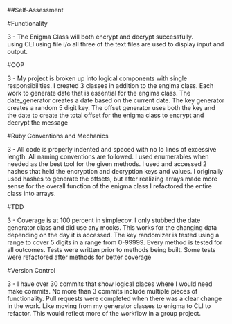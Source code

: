 ##Self-Assessment

#Functionality

3 - The Enigma Class will both encrypt and decrypt successfully.  
using CLI using file i/o all three of the text files are used to display
input and output.

#OOP

3 - My project is broken up into logical components with single responsibilities.
I created 3 classes in addition to the engima class.  Each work to generate
date that is essential for the engima class.  The date_generator creates a date
based on the current date. The key generator creates a random 5 digit key.  The
offset generator uses both the key and the date to create the total offset for
the enigma class to encrypt and decrypt the message

#Ruby Conventions and Mechanics

3 - All code is properly indented and spaced with no lo lines of excessive
length.  All naming conventions are followed.  I used enumerables when needed as
the best tool for the given methods.  I used and accessed 2 hashes that held the
encryption and decryption keys and values. I originally used hashes to generate
the offsets, but after realizing arrays made more sense for the overall function
of the enigma class I refactored the entire class into arrays.  

#TDD

3 - Coverage is at 100 percent in simplecov.  I only stubbed the date generator 
class and did use any mocks. This works for the changing data depending on the
day it is accessed. The key randomizer is tested using a range to cover 5 digits
in a range from 0-99999. Every method is tested for all outcomes.  Tests were
written prior to methods being built. Some tests were refactored after methods
for better coverage

#Version Control

3 - I have over 30 commits that show logical places where I would need make
commits.  No more than 3 commits include multiple pieces of functionality.  Pull
requests were completed when there was a clear change in the work.  Like moving
from my generator classes to enigma to CLI to refactor.  This would reflect more
of the workflow in a group project.  
